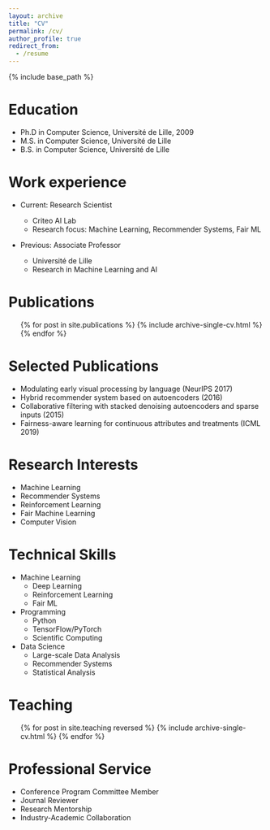 ```yaml
---
layout: archive
title: "CV"
permalink: /cv/
author_profile: true
redirect_from:
  - /resume
---
```


{% include base_path %}

Education
======
* Ph.D in Computer Science, Université de Lille, 2009
* M.S. in Computer Science, Université de Lille
* B.S. in Computer Science, Université de Lille

Work experience
======
* Current: Research Scientist
  * Criteo AI Lab
  * Research focus: Machine Learning, Recommender Systems, Fair ML
  
* Previous: Associate Professor
  * Université de Lille
  * Research in Machine Learning and AI

Publications
======
  <ul>{% for post in site.publications %}
    {% include archive-single-cv.html %}
  {% endfor %}</ul>
  
Selected Publications
======
* Modulating early visual processing by language (NeurIPS 2017)
* Hybrid recommender system based on autoencoders (2016)
* Collaborative filtering with stacked denoising autoencoders and sparse inputs (2015)
* Fairness-aware learning for continuous attributes and treatments (ICML 2019)

Research Interests
======
* Machine Learning
* Recommender Systems
* Reinforcement Learning
* Fair Machine Learning
* Computer Vision

Technical Skills
======
* Machine Learning
  * Deep Learning
  * Reinforcement Learning
  * Fair ML
* Programming
  * Python
  * TensorFlow/PyTorch
  * Scientific Computing
* Data Science
  * Large-scale Data Analysis
  * Recommender Systems
  * Statistical Analysis

Teaching
======
  <ul>{% for post in site.teaching reversed %}
    {% include archive-single-cv.html %}
  {% endfor %}</ul>
  
Professional Service
======
* Conference Program Committee Member
* Journal Reviewer
* Research Mentorship
* Industry-Academic Collaboration
